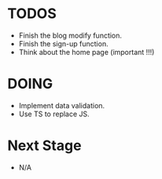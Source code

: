# TODOS

 - Finish the blog modify function.
 - Finish the sign-up function.
 - Think about the home page (important !!!)

# DOING

 - Implement data validation.
 - Use TS to replace JS.

# Next Stage 

 - N/A